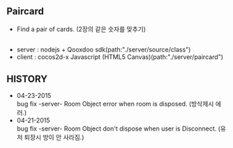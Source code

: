 ## Paircard
 - Find a pair of cards. (2장의 같은 숫자를 맞추기)  
  
##
 - server : nodejs + Qooxdoo sdk(path:"./server/source/class")  
 - client : cocos2d-x Javascript (HTML5 Canvas)(path:"./server/paircard")  

##  HISTORY  
- 04-23-2015  
 bug fix -server- Room Object error when room is disposed. (방삭제시 에러.)  
- 04-21-2015  
 bug fix -server- Room Object don't dispose when user is Disconnect. (유저 퇴장시 방이 안 사라짐.)
